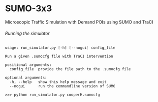 # SUMO-3x3
Microscopic Traffic Simulation with Demand POIs using SUMO and TraCI

###### Running the simulator
```
usage: run_simulator.py [-h] [--nogui] config_file

Run a given .sumocfg file with TraCI intervention

positional arguments:
  config_file  provide the file path to the .sumocfg file

optional arguments:
  -h, --help   show this help message and exit
  --nogui      run the commandline version of SUMO

>>> python run_simulator.py cooperH.sumocfg
```